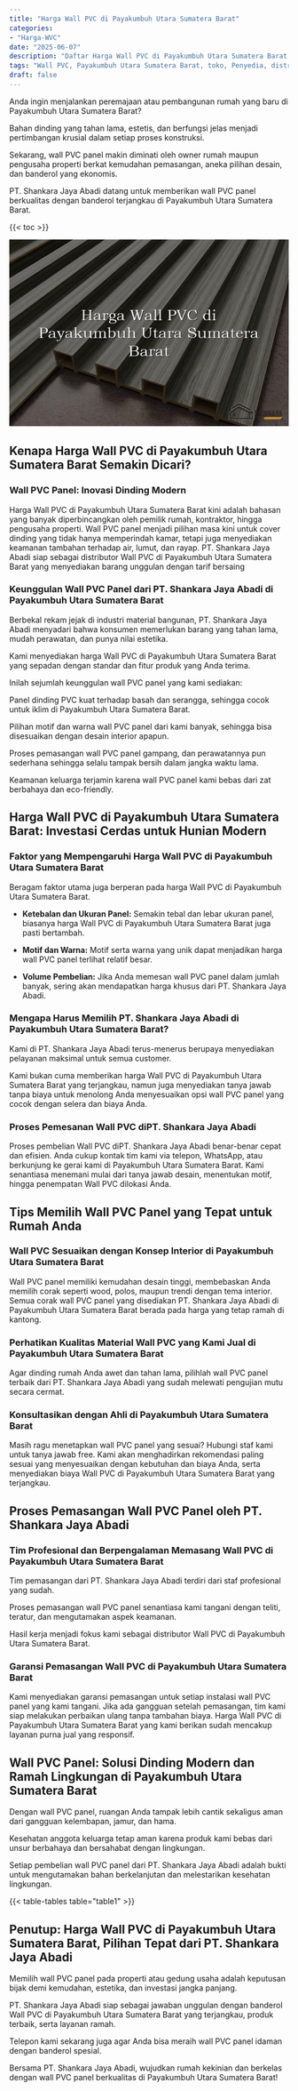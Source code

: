 ```yaml
---
title: "Harga Wall PVC di Payakumbuh Utara Sumatera Barat"
categories: 
- "Harga-WVC"
date: "2025-06-07"
description: "Daftar Harga Wall PVC di Payakumbuh Utara Sumatera Barat bagi rumah, kantor, dan gerai. Material terbaik, beragam motif, pilihan warna modern, dengan layanan instalasi dikerjakan oleh tim profesional serta jaminan resmi!|Layanan penyediaan Wall PVC di Payakumbuh Utara Sumatera Barat bagi keperluan tempat tinggal, perkantoran, atau gerai, beserta produk terbaik dan instalasi oleh tenaga ahli profesional serta jaminan resmi.|Alternatif Wall PVC di Payakumbuh Utara Sumatera Barat yang terbukti untuk rumah, office, dan toko, bersama panel berkualitas dan instalasi ditangani oleh tim profesional serta jaminan resmi.|Penjualan Wall PVC di Payakumbuh Utara Sumatera Barat untuk rumah, office, serta toko, beserta panel unggulan dan penempatan oleh tenaga ahli ahli, lengkap dengan jaminan resmi.}"
tags: "Wall PVC, Payakumbuh Utara Sumatera Barat, toko, Penyedia, distributor"
draft: false
---
```


Anda ingin menjalankan peremajaan atau pembangunan rumah yang baru di Payakumbuh Utara Sumatera Barat?

Bahan dinding yang tahan lama, estetis, dan berfungsi jelas menjadi pertimbangan krusial dalam setiap proses konstruksi.

Sekarang, wall PVC panel makin diminati oleh owner rumah maupun pengusaha properti berkat kemudahan pemasangan, aneka pilihan desain, dan banderol yang ekonomis.

PT. Shankara Jaya Abadi datang untuk memberikan wall PVC panel berkualitas dengan banderol terjangkau di Payakumbuh Utara Sumatera Barat.

{{< toc >}}

![Harga Wall PVC di Payakumbuh Utara Sumatera Barat](/images/Harga-WVC/Harga-Wall-PVC-di-Payakumbuh-Utara-Sumatera-Barat.png)


## Kenapa Harga Wall PVC di Payakumbuh Utara Sumatera Barat Semakin Dicari?

### Wall PVC Panel: Inovasi Dinding Modern

Harga Wall PVC di Payakumbuh Utara Sumatera Barat kini adalah bahasan yang banyak diperbincangkan oleh pemilik rumah, kontraktor, hingga pengusaha properti. Wall PVC panel menjadi pilihan masa kini untuk cover dinding yang tidak hanya memperindah kamar, tetapi juga menyediakan keamanan tambahan terhadap air, lumut, dan rayap. PT. Shankara Jaya Abadi siap sebagai distributor Wall PVC di Payakumbuh Utara Sumatera Barat yang menyediakan barang unggulan dengan tarif bersaing

### Keunggulan Wall PVC Panel dari PT. Shankara Jaya Abadi di Payakumbuh Utara Sumatera Barat

Berbekal rekam jejak di industri material bangunan, PT. Shankara Jaya Abadi menyadari bahwa konsumen memerlukan barang yang tahan lama, mudah perawatan, dan punya nilai estetika.

Kami menyediakan harga Wall PVC di Payakumbuh Utara Sumatera Barat yang sepadan dengan standar dan fitur produk yang Anda terima.

Inilah sejumlah keunggulan wall PVC panel yang kami sediakan:

Panel dinding PVC kuat terhadap basah dan serangga, sehingga cocok untuk iklim di Payakumbuh Utara Sumatera Barat.

Pilihan motif dan warna wall PVC panel dari kami banyak, sehingga bisa disesuaikan dengan desain interior apapun.

Proses pemasangan wall PVC panel gampang, dan perawatannya pun sederhana sehingga selalu tampak bersih dalam jangka waktu lama.

Keamanan keluarga terjamin karena wall PVC panel kami bebas dari zat berbahaya dan eco-friendly.

## Harga Wall PVC di Payakumbuh Utara Sumatera Barat: Investasi Cerdas untuk Hunian Modern

### Faktor yang Mempengaruhi Harga Wall PVC di Payakumbuh Utara Sumatera Barat

Beragam faktor utama juga berperan pada harga Wall PVC di Payakumbuh Utara Sumatera Barat.

- **Ketebalan dan Ukuran Panel:** Semakin tebal dan lebar ukuran panel, biasanya harga Wall PVC di Payakumbuh Utara Sumatera Barat juga pasti bertambah.

- **Motif dan Warna:** Motif serta warna yang unik dapat menjadikan harga wall PVC panel terlihat relatif besar.

- **Volume Pembelian:** Jika Anda memesan wall PVC panel dalam jumlah banyak, sering akan mendapatkan harga khusus dari PT. Shankara Jaya Abadi.

### Mengapa Harus Memilih PT. Shankara Jaya Abadi di Payakumbuh Utara Sumatera Barat?

Kami di PT. Shankara Jaya Abadi terus-menerus berupaya menyediakan pelayanan maksimal untuk semua customer.

Kami bukan cuma memberikan harga Wall PVC di Payakumbuh Utara Sumatera Barat yang terjangkau, namun juga menyediakan tanya jawab tanpa biaya untuk menolong Anda menyesuaikan opsi wall PVC panel yang cocok dengan selera dan biaya Anda.

### Proses Pemesanan Wall PVC diPT. Shankara Jaya Abadi

Proses pembelian Wall PVC diPT. Shankara Jaya Abadi benar-benar cepat dan efisien. Anda cukup kontak tim kami via telepon, WhatsApp, atau berkunjung ke gerai kami di Payakumbuh Utara Sumatera Barat. Kami senantiasa menemani mulai dari tanya jawab desain, menentukan motif, hingga penempatan Wall PVC dilokasi Anda.

## Tips Memilih Wall PVC Panel yang Tepat untuk Rumah Anda

### Wall PVC Sesuaikan dengan Konsep Interior di Payakumbuh Utara Sumatera Barat

Wall PVC panel memiliki kemudahan desain tinggi, membebaskan Anda memilih corak seperti wood, polos, maupun trendi dengan tema interior. Semua corak wall PVC panel yang disediakan PT. Shankara Jaya Abadi di Payakumbuh Utara Sumatera Barat berada pada harga yang tetap ramah di kantong.

### Perhatikan Kualitas Material Wall PVC yang Kami Jual di Payakumbuh Utara Sumatera Barat

Agar dinding rumah Anda awet dan tahan lama, pilihlah wall PVC panel terbaik dari PT. Shankara Jaya Abadi yang sudah melewati pengujian mutu secara cermat.

### Konsultasikan dengan Ahli di Payakumbuh Utara Sumatera Barat

Masih ragu menetapkan wall PVC panel yang sesuai? Hubungi staf kami untuk tanya jawab free. Kami akan menghadirkan rekomendasi paling sesuai yang menyesuaikan dengan kebutuhan dan biaya Anda, serta menyediakan biaya Wall PVC di Payakumbuh Utara Sumatera Barat yang terjangkau.

## Proses Pemasangan Wall PVC Panel oleh PT. Shankara Jaya Abadi

### Tim Profesional dan Berpengalaman Memasang Wall PVC di Payakumbuh Utara Sumatera Barat

Tim pemasangan dari PT. Shankara Jaya Abadi terdiri dari staf profesional yang sudah.

Proses pemasangan wall PVC panel senantiasa kami tangani dengan teliti, teratur, dan mengutamakan aspek keamanan.

Hasil kerja menjadi fokus kami sebagai distributor Wall PVC di Payakumbuh Utara Sumatera Barat.

### Garansi Pemasangan Wall PVC di Payakumbuh Utara Sumatera Barat

Kami menyediakan garansi pemasangan untuk setiap instalasi wall PVC panel yang kami tangani. Jika ada gangguan setelah pemasangan, tim kami siap melakukan perbaikan ulang tanpa tambahan biaya. Harga Wall PVC di Payakumbuh Utara Sumatera Barat yang kami berikan sudah mencakup layanan purna jual yang responsif.

## Wall PVC Panel: Solusi Dinding Modern dan Ramah Lingkungan di Payakumbuh Utara Sumatera Barat

Dengan wall PVC panel, ruangan Anda tampak lebih cantik sekaligus aman dari gangguan kelembapan, jamur, dan hama.

Kesehatan anggota keluarga tetap aman karena produk kami bebas dari unsur berbahaya dan bersahabat dengan lingkungan.

Setiap pembelian wall PVC panel dari PT. Shankara Jaya Abadi adalah bukti untuk mengutamakan bahan berkelanjutan dan melestarikan kesehatan lingkungan.

{{< table-tables table="table1" >}}

## Penutup: Harga Wall PVC di Payakumbuh Utara Sumatera Barat, Pilihan Tepat dari PT. Shankara Jaya Abadi

Memilih wall PVC panel pada properti atau gedung usaha adalah keputusan bijak demi kemudahan, estetika, dan investasi jangka panjang.

PT. Shankara Jaya Abadi siap sebagai jawaban unggulan dengan banderol Wall PVC di Payakumbuh Utara Sumatera Barat yang terjangkau, produk terbaik, serta layanan ramah.

Telepon kami sekarang juga agar Anda bisa meraih wall PVC panel idaman dengan banderol spesial.

Bersama PT. Shankara Jaya Abadi, wujudkan rumah kekinian dan berkelas dengan wall PVC panel berkualitas di Payakumbuh Utara Sumatera Barat!